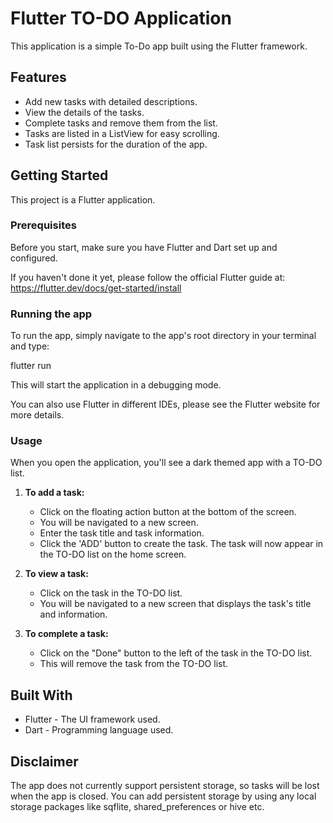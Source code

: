 # Flutter TO-DO Application

This application is a simple To-Do app built using the Flutter framework.

## Features
- Add new tasks with detailed descriptions.
- View the details of the tasks.
- Complete tasks and remove them from the list.
- Tasks are listed in a ListView for easy scrolling.
- Task list persists for the duration of the app.

## Getting Started

This project is a Flutter application.

### Prerequisites

Before you start, make sure you have Flutter and Dart set up and configured.

If you haven't done it yet, please follow the official Flutter guide at:
https://flutter.dev/docs/get-started/install

### Running the app

To run the app, simply navigate to the app's root directory in your terminal and type:

flutter run


This will start the application in a debugging mode.

You can also use Flutter in different IDEs, please see the Flutter website for more details.

### Usage

When you open the application, you'll see a dark themed app with a TO-DO list.

1. **To add a task:**
    - Click on the floating action button at the bottom of the screen.
    - You will be navigated to a new screen.
    - Enter the task title and task information.
    - Click the 'ADD' button to create the task. The task will now appear in the TO-DO list on the home screen.

2. **To view a task:**
    - Click on the task in the TO-DO list.
    - You will be navigated to a new screen that displays the task's title and information.

3. **To complete a task:**
    - Click on the "Done" button to the left of the task in the TO-DO list.
    - This will remove the task from the TO-DO list.

## Built With

- Flutter - The UI framework used.
- Dart - Programming language used.



## Disclaimer
The app does not currently support persistent storage, so tasks will be lost when the app is closed. You can add persistent storage by using any local storage packages like sqflite, shared_preferences or hive etc.